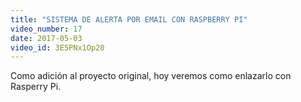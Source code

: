 ```yaml
---
title: "SISTEMA DE ALERTA POR EMAIL CON RASPBERRY PI"
video_number: 17
date: 2017-05-03
video_id: 3E5PNx1Op20
---
```

Como adición al proyecto original, hoy veremos como enlazarlo con Rasperry Pi.

